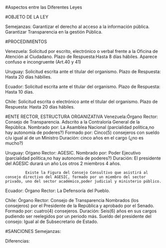 #Aspectos entre las Diferentes Leyes


#OBJETO DE LA LEY

Semejanzas: Garantizar el derecho al acceso a la información pública. Garantizar Transparencia en la gestión Pública.


#PROCEDIMIENTOS

  Venezuela: Solicitud por escrito, electrónico o verbal frente a la Oficina de Atención al Ciudadano. 
              Plazo de Respuesta:Hasta 8 días hábiles. Aparece confuso e incongruente (Art.40 y 41)

  Uruguay: Solicitud escrita ante el titular del organismo. Plazo de Respuesta: Hasta 20 días hábilies.

  Ecuador: Solicitud escrita ante el titular del organismo. Plazo de Respuesta: Hasta 10 días.

  Chile: Solicitud escrita o electrónico ante el titular del organismo. Plazo de Respuesta: Hasta 20 días hábiles.

#ENTE RECTOR, ESTRUCTURA ORGANIZATIVA
  Venezuela:Órgano Rector: Consejo de Transparencia. 
                           Adscrito a la Contraloría General de la República.
            Nombrado por: La Asamblea Nacional (parcialidad política,no hay autonomía de poderes?)
            Formado por: Cinco(5) consejeros con sueldo c/u igual al de un Ministro 
            Duración: cinco años en el cargo (¿no es mucho?)

  Uruguay: Oŕgano Rector: AGESIC.
             Nombrado por: Poder Ejecutivo (parcialidad política,no hay autonomía de poderes?)
             Duración: El presidente del AGESIC durará un año
                        Los otros 2 miembros 4 años.
             
             Existe la Figura del Consejo Consultivo que asistirá al consejo directivo del AGESIC, formado por un miembro del sector privado, uno del sector académico,poder judicial y ministerio público.
            

  Ecuador: Órgano Rector: La Defensoría del Pueblo.

  Chile: Órgano Rector: Consejo de Transparencia
         Nombrados (los consejeros) por el Presidente de la República y aprobado por el Senado.
         Formado por: cuatro(4) consejeros.
         Duración: Seis(6) años en sus cargos pudiendo ser reelegidos por un periodo más.
         Sueldo del presidente del consejo: Igual al de Subsecretario de Estado. 


#SANCIONES
Semejanzas:


Diferencias:




